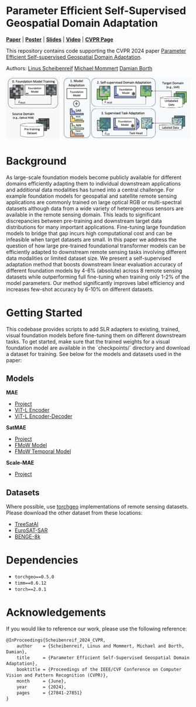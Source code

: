 # Parameter Efficient Self-Supervised Geospatial Domain Adaptation
**[Paper](https://openaccess.thecvf.com/content/CVPR2024/papers/Scheibenreif_Parameter_Efficient_Self-Supervised_Geospatial_Domain_Adaptation_CVPR_2024_paper.pdf)** | **[Poster](assets/16296_poster.pdf)** | **[Slides](https://cvpr.thecvf.com/media/cvpr-2024/Slides/31624.pdf)** | **[Video](https://www.youtube.com/watch?v=SwmF-m5IBEw&t=8s)** | **[CVPR Page](https://cvpr.thecvf.com/virtual/2024/poster/31624)**

This repository contains code supporting the CVPR 2024 paper [Parameter Efficient Self-supervised Geospatial Domain Adaptation](https://openaccess.thecvf.com/content/CVPR2024/html/Scheibenreif_Parameter_Efficient_Self-Supervised_Geospatial_Domain_Adaptation_CVPR_2024_paper.html).

Authors: [Linus Scheibenreif](https://scheibenreif.github.io)    [Michael Mommert](https://mommermi.github.io) [Damian Borth](https://ics.unisg.ch/chairs/damian-borth-artificial-intelligence-and-machine-learning/)

![Overview image](assets/overview_v2.jpg "Method Overview")

# Background
As large-scale foundation models become publicly available for different domains efficiently adapting them to individual downstream applications and additional data modalities has turned into a central challenge. For example foundation models for geospatial and satellite remote sensing applications are commonly trained on large optical RGB or multi-spectral datasets although data from a wide variety of heterogeneous sensors are available in the remote sensing domain. This leads to significant discrepancies between pre-training and downstream target data distributions for many important applications. Fine-tuning large foundation models to bridge that gap incurs high computational cost and can be infeasible when target datasets are small. In this paper we address the question of how large pre-trained foundational transformer models can be efficiently adapted to downstream remote sensing tasks involving different data modalities or limited dataset size. We present a self-supervised adaptation method that boosts downstream linear evaluation accuracy of different foundation models by 4-6% (absolute) across 8 remote sensing datasets while outperforming full fine-tuning when training only 1-2% of the model parameters. Our method significantly improves label efficiency and increases few-shot accuracy by 6-10% on different datasets.

# Getting Started
This codebase provides scripts to add SLR adapters to existing, trained, visual foundation models before fine-tuning them on different downstream tasks. To get started, make sure that the trained weights for a visual foundation model are available in the ´checkpoints/´ directory and download a dataset for training.
See below for the models and datasets used in the paper: 

## Models
**MAE**
* [Project](https://github.com/facebookresearch/mae)
* [ViT-L Encoder](https://dl.fbaipublicfiles.com/mae/pretrain/mae_pretrain_vit_large.pth)
* [ViT-L Encoder-Decoder](https://dl.fbaipublicfiles.com/mae/visualize/mae_visualize_vit_large.pth)

**SatMAE**
* [Project](https://github.com/sustainlab-group/SatMAE)
* [FMoW Model](https://zenodo.org/record/7369797/files/fmow_pretrain.pth)
* [FMoW Temporal Model](https://zenodo.org/record/7369797/files/pretrain_fmow_temporal.pth)

**Scale-MAE**
* [Project](https://github.com/bair-climate-initiative/scale-mae)

## Datasets
Where possible, use [torchgeo](https://github.com/microsoft/torchgeo) implementations of remote sensing datasets. Please download the other dataset from these locations:
* [TreeSatAI](https://zenodo.org/records/6598391)
* [EuroSAT-SAR](https://huggingface.co/datasets/wangyi111/EuroSAT-SAR)
* [BENGE-8k](https://github.com/HSG-AIML/ben-ge)


# Dependencies
* `torchgeo==0.5.0`
* `timm==0.6.12`
* `torch==2.0.1`


# Acknowledgements
If you would like to reference our work, please use the following reference:
```
@InProceedings{Scheibenreif_2024_CVPR,
    author    = {Scheibenreif, Linus and Mommert, Michael and Borth, Damian},
    title     = {Parameter Efficient Self-Supervised Geospatial Domain Adaptation},
    booktitle = {Proceedings of the IEEE/CVF Conference on Computer Vision and Pattern Recognition (CVPR)},
    month     = {June},
    year      = {2024},
    pages     = {27841-27851}
}
```